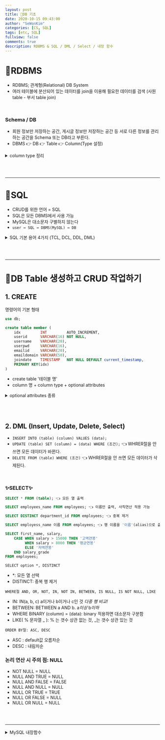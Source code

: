 ```yaml
---
layout: post
title: 🛒DB 기초
date: 2020-10-15 09:43:00
author: "SeWonKim"
categories: [CS, SQL]
tags: [etc, SQL]
fullview: false
comments: true
description: RDBMS & SQL / DML / Select / 내장 함수 
---
```


# 🚗RDBMS

- RDBMS; 관계형(Relational) DB System
- 여러 테이블에 분산되어 있는 데이터를 join을 이용해 필요한 데이터를 검색 (사원table - 부서 table join)

&nbsp;  

### Schema / DB

- 회원 정보만 저장하는 공간, 게시글 정보만 저장하는 공간 등 서로 다른 정보를 관리하는 공간을 Schema 또는 DB라고 부른다.
- DBMS 👉 DB 👉 Table 👉 Column(Type 설정)


<details>
<summary>column type 정리</summary>
<div markdown="1">

⚠️ type은 DBMS마다 다르다 ⚠️

1. CHAR : 고정 문자열
2. VARCHAR : 가변 문자열
3. TINYTEXT, TEXT, MEDIUMTEXT, LONGTEXT : VARCHAR의 max크기를 넘어가는 긴 문자열
4. BLOB, MEDIUMBLOB, LONGBLOB : 바이너리 파일 내용
5. INT, FLOAT, DOUBLE
6. DATE, DATETIME, TIMESTAMP, TIME
   - datetime: YYYY-MM-DD HH:MM:SS
   - timestamp: 1970-01-01 00:00:00을 0으로 해서 1초단위로 표기한 것
7. BOOLEAN

</div>
</details>

&nbsp;  
&nbsp;  

---

# 🚙SQL 

- CRUD를 위한 언어 = SQL
- SQL은 모든 DBMS에서 사용 가능
- MySQL은 대소문자 구별하지 않는다
- `user ↔ SQL ↔ DBMS(MySQL) ↔ DB`



<details>
<summary>SQL 기본 용어 4가지 (TCL, DCL, DDL, DML)</summary>
<div markdown="1">

### DCL (Control) : commit, rollback, grant, revoke
- GRANT: 사용자에게 권한 부여
- REVOKE: 사용자 권한 취소

&nbsp;  

### TCL (Transaction Control) : commit, rollback
- Transaction이란 DB내에서 **하나의 그룹으로 처리되어야 하는 명령문들을 모아놓은 작업 단위**이다.
- COMMIT: 트랜잭션 결과를 최종적으로 적용
- ROLLBACK: 마지막 commit전으로 취소시켜서 데이터를 복구
- 키워드 `start transaction, commit, savepoint, rollback`

&nbsp;  

### DDL (Definition) - table 관련 create, alter, drop, rename
- CREATE: DB객체(table, view, index...) 생성
- ALTER: DB객체 수정
- DROP: DB객체 삭제
- RENAME

&nbsp;  

### ✨DML (Manipulation)✨ - table내의 행,열 관련 insert, select, update, delete
- SELECT(R)
- INSERT(C)
- UPDATE(U)
- DELETE(D)

</div>
</details>

&nbsp;  
&nbsp; 

---

# 🎠DB Table 생성하고 CRUD 작업하기

## 1. CREATE

명령어의 기본 형태 

```SQL
use db;

create table member ( 
    idx         INT         AUTO_INCREMENT,
    userid      VARCHAR(16) NOT NULL,
    username    VARCHAR(20),
    userpwd     VARCHAR(16),
    emailid     VARCHAR(20),
    emaildomain VARCHAR(50),
    joindate    TIMESTAMP   NOT NULL DEFAULT current_timestamp,
    PRIMARY KEY(idx) 
)
```
- create table '테이블 명'
- column 명 + column type + optional attributes


<details>
<summary>optional attributes 종류</summary>
<div markdown="1">

- NOT NULL
- DEFAULT: NULL값이 들어올 경우 기본적으로 설정되는 값
- UNSIGNED
- AUTO INCREMENT: 자동으로 1씩 증가
- PRIMARY KEY: 고유 식별자. AUTO_INCREMENT와 같이 자주 사용된다. **NULL값 비허용**
- UNIQUE: 중복된 값 저장할 수 없다. **NULL값 허용**
- FOREIGN KEY: 다른 테이블의 PK 값 참조. **NULL값 허용**

</div>
</details>

&nbsp;  
&nbsp;  

## 2. DML (Insert, Update, Delete, Select)

- `INSERT INTO (table) (column) VALUES (data);`
- `UPDATE (table) SET (column) = (data) WHERE (조건);` 👈 WHRER절을 안 쓰면 모든 데이터가 바뀐다.
- `DELETE FROM (table) WHERE (조건)` 👈 WHRER절을 안 쓰면 모든 데이터가 삭제된다.

&nbsp;  

### ✨SELECT✨

```SQL
SELECT * FROM (table); 👈 모든 열 출력

SELECT employees_name FROM employees; 👈 이름만 출력, 사칙연산 적용 가능

SELECT DISTINCT department_id FROM employees; 👈 중복 제거

SELECT employess_name 이름 FROM employees; 👈 행 이름을 '이름'(alias)으로 출력

SELECT first_name, salary,
    CASE WHEN salary > 15000 THEN '고액연봉'
         WHEN salary > 8000 THEN '평균연봉'
         ELSE '저액연봉'
    END salary_grade
FROM employees; 
```

`SELECT option *, DISTINCT`

- *: 모든 열 선택
- DISTINCT: 중복 행 제거
  

`WHERE절 AND, OR, NOT, IN, NOT IN, BETWEEN, IS NULL, IS NOT NULL, LIKE`

- IN: IN(a, b, c) a이거나 b이거나 c인 것 *다중 행 비교!*
- BETWEEN: BETWEEN a AND b. a*이상* b*이하*
- WHERE BINARY (column) = (data): binary 적용하면 대소문자 구분함
- LIKE( % 문자열 _ ): % 는 갯수 상관 없는 것, _는 갯수 상관 있는 것

`ORDER BY절: ASC, DESC`

- ASC : default값 오름차순
- DESC : 내림차순



### 논리 연산 시 주의 점: NULL
- NOT NULL = NULL
- NULL AND TRUE = NULL
- NULL AND FALSE = FALSE
- NULL AND NULL = NULL
- NULL OR TRUE = TRUE
- NULL OR FALSE = NULL
- NULL OR NULL = NULL

&nbsp;  
&nbsp; 

---

<details>
<summary>MySQL 내장함수</summary>
<div markdown="1">

### 숫자 관련
- ABS: 절댓값
- CEILING: 올림
- FLOOR: 내림
- ROUND: 반올림
- TRUNCATE: 버림
- POW: 승
- MOD: 나머지
- GREATEST: 최댓값
- LEAST: 최솟값

### 문자 관련
- ASCII
- CONCAT: 문자열 결합
- INSERT: 시작위치부터 길이만큼 새로운 문자열로 대치
- REPLACE: 기존 문자열을 다른 문자열로 변경
- INSRT: 찾는 문자열의 위치 값을 리턴
- MID / SUBSTRING: 시작위치부터 개수만큼 리턴
- LTRIM: 왼쪽 공백 제거
- RTRIM: 오른쪽 공백 제거
- TRIM: 양쪽 공백 제거
- LOWER, LCASE, UPPER, UCASE

### 날짜 관련
- NOW() / SYSDATE(), CURRENT_TIMESTAMP()
- CURDATE()/ CURTIME()
- YEAR() / MONTH() ... 
- DATE_FORMAT(): 날짜를 형식에 맞게 리턴. %y, %m, %d

</div>
</details>


&nbsp;  
&nbsp; 
